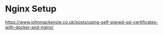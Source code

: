 # Nginx Setup
https://www.johnmackenzie.co.uk/posts/using-self-signed-ssl-certificates-with-docker-and-nginx/
